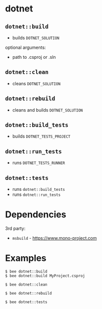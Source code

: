 dotnet
======

`dotnet::build`
---------------
- builds `DOTNET_SOLUTION`

optional arguments:
- path to .csproj or .sln

`dotnet::clean`
---------------
- cleans `DOTNET_SOLUTION`

`dotnet::rebuild`
-----------------
- cleans and builds `DOTNET_SOLUTION`

`dotnet::build_tests`
---------------------
- builds `DOTNET_TESTS_PROJECT`

`dotnet::run_tests`
-------------------
- runs `DOTNET_TESTS_RUNNER`

`dotnet::tests`
---------------
- runs `dotnet::build_tests`
- runs `dotnet::run_tests`


Dependencies
============
3rd party:
- `msbuild` - https://www.mono-project.com


Examples
========
```
$ bee dotnet::build
$ bee dotnet::build MyProject.csproj

$ bee dotnet::clean

$ bee dotnet::rebuild

$ bee dotnet::tests
```
